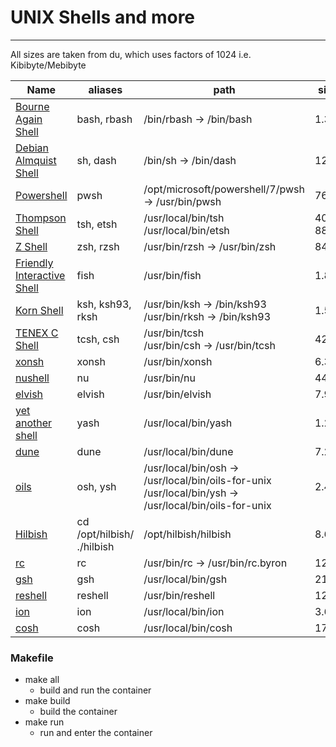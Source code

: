 # UNIX Shells and more
---
All sizes are taken from du, which uses factors of 1024 i.e. Kibibyte/Mebibyte

Name | aliases | path | size
---|---|---|---|
[Bourne Again Shell](https://cgit.git.savannah.gnu.org/cgit/bash.git) | bash, rbash | /bin/rbash -> /bin/bash | 1.3M
[Debian Almquist Shell](http://gondor.apana.org.au/~herbert/dash) | sh, dash | /bin/sh -> /bin/dash |124K
[Powershell](https://learn.microsoft.com/en-us/powershell/scripting/install/install-debian?view=powershell-7.5) | pwsh | /opt/microsoft/powershell/7/pwsh -> /usr/bin/pwsh | 76K
[Thompson Shell](https://etsh.dev/src) | tsh, etsh | /usr/local/bin/tsh<br>/usr/local/bin/etsh | 40K, 88K
[Z Shell](https://www.zsh.org) | zsh, rzsh | /usr/bin/rzsh -> /usr/bin/zsh | 848K
[Friendly Interactive Shell](https://fishshell.com) | fish | /usr/bin/fish | 1.8M
[Korn Shell](http://kornshell.com) | ksh, ksh93, rksh | /usr/bin/ksh -> /bin/ksh93<br>/usr/bin/rksh -> /bin/ksh93 | 1.5M
[TENEX C Shell](https://www.tcsh.org) | tcsh, csh | /usr/bin/tcsh<br>/usr/bin/csh -> /usr/bin/tcsh | 424K
[xonsh](https://xon.sh) | xonsh | /usr/bin/xonsh | 6.3M
[nushell](https://www.nushell.sh) | nu | /usr/bin/nu | 44M
[elvish](https://elv.sh) | elvish | /usr/bin/elvish | 7.9M
[yet another shell](https://github.com/magicant/yash/blob/trunk/INSTALL) | yash | /usr/local/bin/yash | 1.2M
[dune](https://github.com/adam-mcdaniel/dune) | dune | /usr/local/bin/dune | 7.2M
[oils](https://github.com/oils-for-unix/oils/blob/master/INSTALL.txt) | osh, ysh | /usr/local/bin/osh -> /usr/local/bin/oils-for-unix<br>/usr/local/bin/ysh -> /usr/local/bin/oils-for-unix | 2.4M
[Hilbish](https://github.com/sammy-ette/Hilbish) | cd /opt/hilbish/<br>./hilbish | /opt/hilbish/hilbish | 8.6M
[rc](https://github.com/rakitzis/rc) | rc | /usr/bin/rc -> /usr/bin/rc.byron | 120K
[gsh](https://github.com/atinylittleshell/gsh) | gsh | /usr/local/bin/gsh | 21M
[reshell](https://github.com/ClementNerma/ReShell) | reshell | /usr/bin/reshell | 12M
[ion](https://gitlab.redox-os.org/redox-os/ion) |ion | /usr/local/bin/ion | 3.6M
[cosh](https://github.com/tomhrr/cosh) | cosh | /usr/local/bin/cosh | 17M


### Makefile
- make all
  - build and run the container
- make build
  - build the container
- make run
  - run and enter the container
